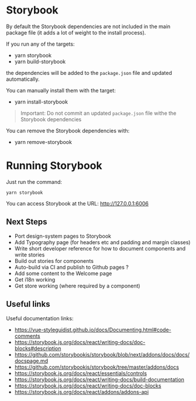 # Storybook

By default the Storybook dependencies are not included in the main package file (it adds a lot of weight to the install process).

If you run any of the targets:

- yarn storybook
- yarn build-storybook

the dependencies will be added to the `package.json` file and updated automatically.

You can manually install them with the target:

- yarn install-storybook

> Important: Do not commit an updated `package.json` file withe the Storybook dependencies

You can remove the Storybook dependencies with:

- yarn remove-storybook

# Running Storybook

Just run the command:

```
yarn storybook
```

You can access Storybook at the URL: http://127.0.0.1:6006

## Next Steps

- Port design-system pages to Storybook
- Add Typography page (for headers etc and padding and margin classes)
- Write short developer reference for how to document components and write stories
- Build out stories for components
- Auto-build via CI and publish to Github pages ?
- Add some content to the Welcome page
- Get i18n working
- Get store working (where required by a component)

## Useful links

Useful documentation links:

- https://vue-styleguidist.github.io/docs/Documenting.html#code-comments
- https://storybook.js.org/docs/react/writing-docs/doc-blocks#description
- https://github.com/storybookjs/storybook/blob/next/addons/docs/docs/docspage.md
- https://github.com/storybookjs/storybook/tree/master/addons/docs
- https://storybook.js.org/docs/react/essentials/controls
- https://storybook.js.org/docs/react/writing-docs/build-documentation
- https://storybook.js.org/docs/react/writing-docs/doc-blocks
- https://storybook.js.org/docs/react/addons/addons-api
